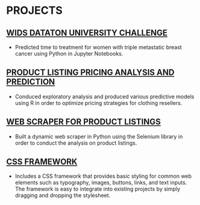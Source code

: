 # PROJECTS

## [WIDS DATATON UNIVERSITY CHALLENGE](https://github.com/cbellerob/WiDS-Datathon-2024)

- Predicted time to treatment for women with triple metastatic breast cancer using Python in Jupyter Notebooks.

## [PRODUCT LISTING PRICING ANALYSIS AND PREDICTION](https://github.com/paigecaskey/ProductListingAnalysis)

- Conduced exploratory analysis and produced various predictive models using R in order to optimize pricing strategies for clothing resellers.
  
## [WEB SCRAPER FOR PRODUCT LISTINGS](https://github.com/paigecaskey/WebScraperSelenium)

- Built a dynamic web scraper in Python using the Selenium library in order to conduct the analysis on product listings.

## [CSS FRAMEWORK](https://github.com/paigecaskey/CSSFrameWork)

- Includes a CSS framework that provides basic styling for common web elements such as typography, images, buttons, links, and text inputs. The framework is easy to integrate into existing projects by simply dragging and dropping the stylesheet. 



